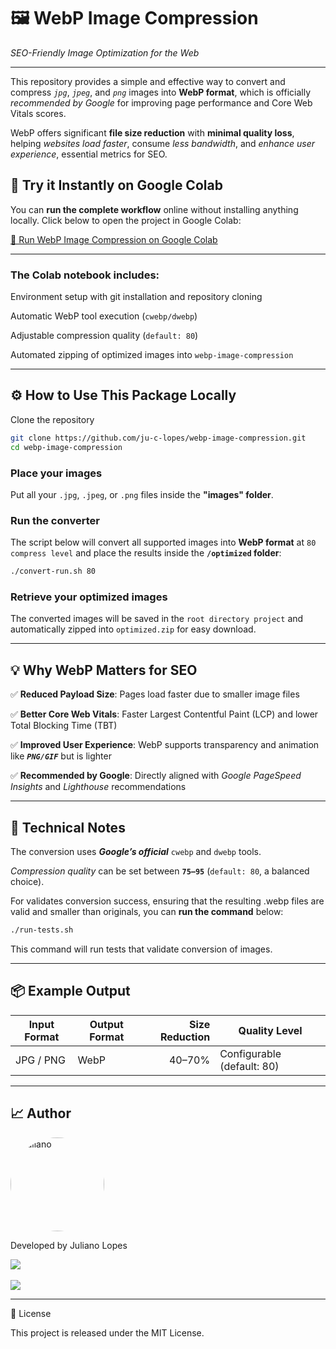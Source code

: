 # 🖼️ WebP Image Compression

_SEO-Friendly Image Optimization for the Web_

---

This repository provides a simple and effective way to convert and compress _`jpg`_, _`jpeg`_, and _`png`_ images into **WebP format**, which is officially _recommended by Google_ for improving page performance and Core Web Vitals scores.

WebP offers significant **file size reduction** with **minimal quality loss**, helping _websites load faster_, consume _less bandwidth_, and _enhance user experience_, essential metrics for SEO.

## 🚀 Try it Instantly on Google Colab

You can **run the complete workflow** online without installing anything locally.
Click below to open the project in Google Colab:

[🔗 Run WebP Image Compression on Google Colab](https://colab.research.google.com/drive/1GeA-MRde1dOWwkSyiPb7yUdl_slI2TWB?usp=sharing)

---

### The Colab notebook includes:

Environment setup with git installation and repository cloning

Automatic WebP tool execution (`cwebp/dwebp`)

Adjustable compression quality (`default: 80`)

Automated zipping of optimized images into `webp-image-compression`

---

## ⚙️ How to Use This Package Locally

Clone the repository

```bash
git clone https://github.com/ju-c-lopes/webp-image-compression.git
cd webp-image-compression
```

### Place your images

Put all your `.jpg`, `.jpeg`, or `.png` files inside the **"images" folder**.

### Run the converter

The script below will convert all supported images into **WebP format** at `80 compress level` and place the results inside the **`/optimized` folder**:

```bash
./convert-run.sh 80
```

### Retrieve your optimized images

The converted images will be saved in the `root directory project` and automatically zipped into `optimized.zip` for easy download.

---

## 💡 Why WebP Matters for SEO

✅ **Reduced Payload Size**: Pages load faster due to smaller image files

✅ **Better Core Web Vitals**: Faster Largest Contentful Paint (LCP) and lower Total Blocking Time (TBT)

✅ **Improved User Experience**: WebP supports transparency and animation like **_`PNG/GIF`_** but is lighter

✅ **Recommended by Google**: Directly aligned with _Google PageSpeed Insights_ and _Lighthouse_ recommendations

---

## 🧠 Technical Notes

The conversion uses **_Google’s official_** `cwebp` and `dwebp` tools.

_Compression quality_ can be set between **`75–95`** (`default: 80`, a balanced choice).

For validates conversion success, ensuring that the resulting .webp files are valid and smaller than originals, you can **run the command** below:

```bash
./run-tests.sh
```

This command will run tests that validate conversion of images.

---

## 📦 Example Output

| Input Format | Output Format | Size Reduction | Quality Level              |
| ------------ | ------------- | -------------: | -------------------------- |
| JPG / PNG    | WebP          |         40–70% | Configurable (default: 80) |

---

## 📈 Author

<img src="https://i.imgur.com/65UAniY.png" alt="Juliano" title="Juliano" width="150" style="border-radius: 50%">

Developed by Juliano Lopes
<div>
<a href="https://www.linkedin.com/in/juliano-lopes-votorantim-sp/" target="_blank">
<img src="https://img.shields.io/badge/-LinkedIn-%230077B5?style=for-the-badge&logo=linkedin&logoColor=white" target="_blank">
</a><br><br><a href = "mailto:juliano.co.lopes@gmail.com">
<img src="https://img.shields.io/badge/Gmail-D14836?style=for-the-badge&logo=gmail&logoColor=white" target="_blank">
</a></div>

---

📘 License

This project is released under the MIT License.
